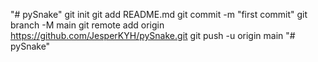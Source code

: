 "# pySnake"  git init git add README.md git commit -m "first commit" git branch -M main git remote add origin https://github.com/JesperKYH/pySnake.git git push -u origin main
"# pySnake" 
